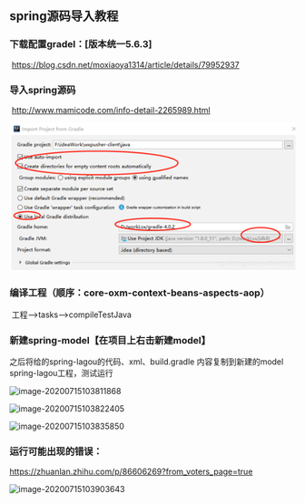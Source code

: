 ## spring源码导入教程

### 下载配置gradel：[版本统一5.6.3]

​	https://blog.csdn.net/moxiaoya1314/article/details/79952937

### 导入spring源码

​	http://www.mamicode.com/info-detail-2265989.html

![image-20200715103632786](.\src\docs\asciidoc\readmeimages\image-20200715103632786.png)

### 编译⼯程（顺序：core-oxm-context-beans-aspects-aop）

​	⼯程—>tasks—>compileTestJava

 

### 新建spring-model【在项目上右击新建model】

之后将给的spring-lagou的代码、xml、build.gradle 内容复制到新建的model spring-lagou工程，测试运行

![image-20200715103811868](E:\lagou\workspace\spring\Spring源码\spring-framework-5.1.x\src\docs\asciidoc\readmeimages\image-20200715103811868.png)

![image-20200715103822405](E:\lagou\workspace\spring\Spring源码\spring-framework-5.1.x\src\docs\asciidoc\readmeimages\image-20200715103822405.png)

![image-20200715103835850](E:\lagou\workspace\spring\Spring源码\spring-framework-5.1.x\src\docs\asciidoc\readmeimages\image-20200715103835850.png)

### 运行可能出现的错误：

https://zhuanlan.zhihu.com/p/86606269?from_voters_page=true

![image-20200715103903643](E:\lagou\workspace\spring\Spring源码\spring-framework-5.1.x\src\docs\asciidoc\readmeimages\image-20200715103903643.png)